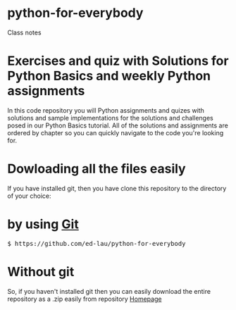 # python-for-everybody
Class notes

# Exercises and quiz with Solutions for Python Basics and weekly Python assignments
In this code repository you will Python assignments and quizes with solutions and sample implementations for the solutions and challenges posed in our Python Basics tutorial. All of the solutions and assignments are ordered by chapter so you can quickly navigate to the code you're looking for.

# Dowloading all the files easily

If you have installed git, then you have clone this repository to the directory of your choice:

# by using <a href="https://github.com/ed-lau/python-for-everybody.git">Git</a>


<div class="highlight highlight-text-shell-session"><pre>$ <span class="pl-s1">https://github.com/ed-lau/python-for-everybody</span></pre></div>

# Without git

So, if you haven't installed git then you can easily download the entire repository as a .zip easily from repository <a href="https://github.com/ed-lau/python-for-everybody">Homepage</a>
 



